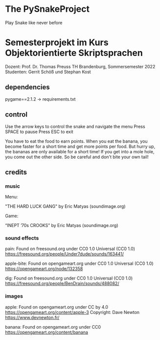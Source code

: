# The PySnakeProject
Play Snake like never before

# Semesterprojekt im Kurs Objektorientierte Skriptsprachen
Dozent: Prof. Dr. Thomas Preuss
TH Brandenburg, Sommersemester 2022
Studenten: Gerrit Schöß und Stephan Kost

## dependencies
pygame==2.1.2
-> requirements.txt

## control
Use the arrow keys to control the snake and navigate the menu 
Press SPACE to pause
Press ESC to exit

You have to eat the food to earn points. When you eat the banana, you become 
faster for a short time and get more points per food. But hurry up, 
the bananas are only available for a short time! If you get into a mole hole, 
you come out the other side. So be careful and don't bite your own tail!

## credits

### music

Menu: 

"THE HARD LUCK GANG" by Eric Matyas (soundimage.org)

Game: 

“INEPT ’70s CROOKS” by Eric Matyas (soundimage.org)

### sound effects

pain: Found on freesound.org under CC0 1.0 Universal (CC0 1.0)
https://freesound.org/people/Under7dude/sounds/163441/

apple-bite: Found on opengameart.org under CC0 1.0 Universal (CC0 1.0)
https://opengameart.org/node/132358

dig: Found on freesound.org under CC0 1.0 Universal (CC0 1.0)
https://freesound.org/people/BenDrain/sounds/488082/

### images

apple: Found on opengameart.org under CC by 4.0 
https://opengameart.org/content/apple-3
Copyright: Dave Newton https://www.devnewton.fr/

banana: Found on opengameart.org under CC0
https://opengameart.org/content/banana
